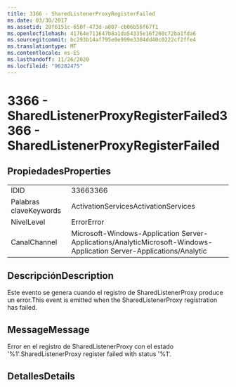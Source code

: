```yaml
---
title: 3366 - SharedListenerProxyRegisterFailed
ms.date: 03/30/2017
ms.assetid: 28f6151c-650f-473d-a807-cb06b56f67f1
ms.openlocfilehash: 41764e711647b8a1da54335e16f260c72ba1fda6
ms.sourcegitcommit: bc293b14af795e0e999e3304dd40c0222cf2ffe4
ms.translationtype: MT
ms.contentlocale: es-ES
ms.lasthandoff: 11/26/2020
ms.locfileid: "96282475"
---
```

# <a name="3366---sharedlistenerproxyregisterfailed"></a><span data-ttu-id="8ef02-102">3366 - SharedListenerProxyRegisterFailed</span><span class="sxs-lookup"><span data-stu-id="8ef02-102">3366 - SharedListenerProxyRegisterFailed</span></span>

## <a name="properties"></a><span data-ttu-id="8ef02-103">Propiedades</span><span class="sxs-lookup"><span data-stu-id="8ef02-103">Properties</span></span>  
  
|||  
|-|-|  
|<span data-ttu-id="8ef02-104">ID</span><span class="sxs-lookup"><span data-stu-id="8ef02-104">ID</span></span>|<span data-ttu-id="8ef02-105">3366</span><span class="sxs-lookup"><span data-stu-id="8ef02-105">3366</span></span>|  
|<span data-ttu-id="8ef02-106">Palabras clave</span><span class="sxs-lookup"><span data-stu-id="8ef02-106">Keywords</span></span>|<span data-ttu-id="8ef02-107">ActivationServices</span><span class="sxs-lookup"><span data-stu-id="8ef02-107">ActivationServices</span></span>|  
|<span data-ttu-id="8ef02-108">Nivel</span><span class="sxs-lookup"><span data-stu-id="8ef02-108">Level</span></span>|<span data-ttu-id="8ef02-109">Error</span><span class="sxs-lookup"><span data-stu-id="8ef02-109">Error</span></span>|  
|<span data-ttu-id="8ef02-110">Canal</span><span class="sxs-lookup"><span data-stu-id="8ef02-110">Channel</span></span>|<span data-ttu-id="8ef02-111">Microsoft-Windows-Application Server-Applications/Analytic</span><span class="sxs-lookup"><span data-stu-id="8ef02-111">Microsoft-Windows-Application Server-Applications/Analytic</span></span>|  
  
## <a name="description"></a><span data-ttu-id="8ef02-112">Descripción</span><span class="sxs-lookup"><span data-stu-id="8ef02-112">Description</span></span>  

 <span data-ttu-id="8ef02-113">Este evento se genera cuando el registro de SharedListenerProxy produce un error.</span><span class="sxs-lookup"><span data-stu-id="8ef02-113">This event is emitted when the SharedListenerProxy registration has failed.</span></span>  
  
## <a name="message"></a><span data-ttu-id="8ef02-114">Message</span><span class="sxs-lookup"><span data-stu-id="8ef02-114">Message</span></span>  

 <span data-ttu-id="8ef02-115">Error en el registro de SharedListenerProxy con el estado '%1'.</span><span class="sxs-lookup"><span data-stu-id="8ef02-115">SharedListenerProxy register failed with status '%1'.</span></span>  
  
## <a name="details"></a><span data-ttu-id="8ef02-116">Detalles</span><span class="sxs-lookup"><span data-stu-id="8ef02-116">Details</span></span>
